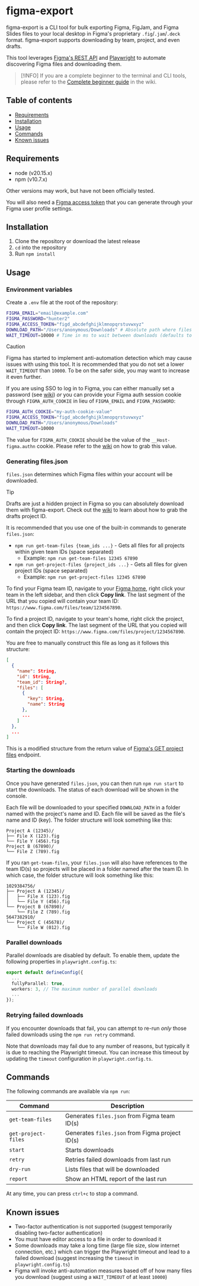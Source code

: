# figma-export

figma-export is a CLI tool for bulk exporting Figma, FigJam, and Figma Slides files to your local desktop in Figma's proprietary `.fig`/`.jam`/`.deck` format. figma-export supports downloading by team, project, and even drafts.

This tool leverages [Figma's REST API](https://www.figma.com/developers/api) and [Playwright](https://playwright.dev/) to automate discovering Figma files and downloading them.

> [!INFO]
> If you are a complete beginner to the terminal and CLI tools, please refer to the [Complete beginner guide](https://github.com/alexchantastic/figma-export/wiki/Complete-beginner-guide) in the wiki.

## Table of contents

- [Requirements](#requirements)
- [Installation](#Installation)
- [Usage](#usage)
- [Commands](#commands)
- [Known issues](#known-issues)

## Requirements

- node (v20.15.x)
- npm (v10.7.x)

Other versions may work, but have not been officially tested.

You will also need a [Figma access token](https://www.figma.com/developers/api#authentication) that you can generate through your Figma user profile settings.

## Installation

1. Clone the repository or download the latest release
2. `cd` into the repository
3. Run `npm install`

## Usage

### Environment variables

Create a `.env` file at the root of the repository:

```sh
FIGMA_EMAIL="email@example.com"
FIGMA_PASSWORD="hunter2"
FIGMA_ACCESS_TOKEN="figd_abcdefghijklmnopqrstuvwxyz"
DOWNLOAD_PATH="/Users/anonymous/Downloads" # Absolute path where files will be downloaded to
WAIT_TIMEOUT=10000 # Time in ms to wait between downloads (defaults to 10000)
```

> [!CAUTION]
> Figma has started to implement anti-automation detection which may cause issues with using this tool. It is recommended that you do not set a lower `WAIT_TIMEOUT` than `10000`. To be on the safer side, you may want to increase it even further.

If you are using SSO to log in to Figma, you can either manually set a password (see [wiki](https://github.com/alexchantastic/figma-export/wiki/Manually-setting-a-Figma-password)) _or_ you can provide your Figma auth session cookie through `FIGMA_AUTH_COOKIE` in lieu of `FIGMA_EMAIL` and `FIGMA_PASSWORD`:

```sh
FIGMA_AUTH_COOKIE="my-auth-cookie-value"
FIGMA_ACCESS_TOKEN="figd_abcdefghijklmnopqrstuvwxyz"
DOWNLOAD_PATH="/Users/anonymous/Downloads"
WAIT_TIMEOUT=10000
```

The value for `FIGMA_AUTH_COOKIE` should be the value of the `__Host-figma.authn` cookie. Please refer to the [wiki](https://github.com/alexchantastic/figma-export/wiki/Getting-your-Figma-auth-session-cookie) on how to grab this value.

### Generating files.json

`files.json` determines which Figma files within your account will be downloaded.

> [!TIP]
> Drafts are just a hidden project in Figma so you can absolutely download them with figma-export. Check out the [wiki](https://github.com/alexchantastic/figma-export/wiki/Downloading-draft-files) to learn about how to grab the drafts project ID.

It is recommended that you use one of the built-in commands to generate `files.json`:

- `npm run get-team-files {team_ids ...}` - Gets all files for all projects within given team IDs (space separated)
  - Example: `npm run get-team-files 12345 67890`
- `npm run get-project-files {project_ids ...}` - Gets all files for given project IDs (space separated)
  - Example: `npm run get-project-files 12345 67890`

To find your Figma team ID, navigate to your [Figma home](https://www.figma.com/files/), right click your team in the left sidebar, and then click **Copy link**. The last segment of the URL that you copied will contain your team ID: `https://www.figma.com/files/team/1234567890`.

To find a project ID, navigate to your team's home, right click the project, and then click **Copy link**. The last segment of the URL that you copied will contain the project ID: `https://www.figma.com/files/project/1234567890`.

You are free to manually construct this file as long as it follows this structure:

```json
[
  {
    "name": String,
    "id": String,
    "team_id": String?,
    "files": [
      {
        "key": String,
        "name": String
      },
      ...
    ]
  },
  ...
]
```

This is a modified structure from the return value of [Figma's GET project files](https://www.figma.com/developers/api#get-project-files-endpoint) endpoint.

### Starting the downloads

Once you have generated `files.json`, you can then run `npm run start` to start the downloads. The status of each download will be shown in the console.

Each file will be downloaded to your specified `DOWNLOAD_PATH` in a folder named with the project's name and ID. Each file will be saved as the file's name and ID (key). The folder structure will look something like this:

```
Project A (12345)/
├── File X (123).fig
└── File Y (456).fig
Project B (67890)/
└── File Z (789).fig
```

If you ran `get-team-files`, your `files.json` will also have references to the team ID(s) so projects will be placed in a folder named after the team ID. In which case, the folder structure will look something like this:

```
1029384756/
├── Project A (12345)/
│   ├── File X (123).fig
│   └── File Y (456).fig
└── Project B (67890)/
    └── File Z (789).fig
5647382910/
└── Project C (45678)/
    └── File W (012).fig
```

### Parallel downloads

Parallel downloads are disabled by default. To enable them, update the following properties in `playwright.config.ts`:

```ts
export default defineConfig({
  ...
  fullyParallel: true,
  workers: 3, // The maximum number of parallel downloads
  ...
});
```

### Retrying failed downloads

If you encounter downloads that fail, you can attempt to re-run _only_ those failed downloads using the `npm run retry` command.

Note that downloads may fail due to any number of reasons, but typically it is due to reaching the Playwright timeout. You can increase this timeout by updating the `timeout` configuration in `playwright.config.ts`.

## Commands

The following commands are available via `npm run`:

| Command             | Description                                     |
| ------------------- | ----------------------------------------------- |
| `get-team-files`    | Generates `files.json` from Figma team ID(s)    |
| `get-project-files` | Generates `files.json` from Figma project ID(s) |
| `start`             | Starts downloads                                |
| `retry`             | Retries failed downloads from last run          |
| `dry-run`           | Lists files that will be downloaded             |
| `report`            | Show an HTML report of the last run             |

At any time, you can press `ctrl+c` to stop a command.

## Known issues

- Two-factor authentication is not supported (suggest temporarily disabling two-factor authentication)
- You must have editor access to a file in order to download it
- Some downloads may take a long time (large file size, slow internet connection, etc.) which can trigger the Playwright timeout and lead to a failed download (suggest increasing the `timeout` in `playwright.config.ts`)
- Figma will invoke anti-automation measures based off of how many files you download (suggest using a `WAIT_TIMEOUT` of at least `10000`)
